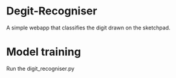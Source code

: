 # Degit-Recogniser
A simple webapp that classifies the digit drawn on the sketchpad.

# Model training
Run the digit_recogniser.py 

